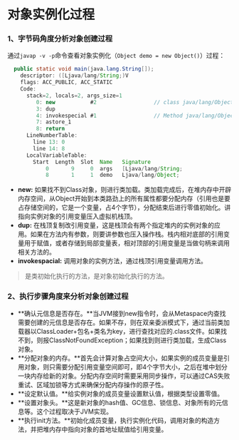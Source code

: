 # 对象实例化过程

### 1、字节码角度分析对象创建过程

通过`javap -v -p`命令查看对象实例化（`Object demo = new Object()`）过程：
```java
  public static void main(java.lang.String[]);
    descriptor: ([Ljava/lang/String;)V
    flags: ACC_PUBLIC, ACC_STATIC
    Code:
      stack=2, locals=2, args_size=1
         0: new           #2                  // class java/lang/Object
         3: dup
         4: invokespecial #1                  // Method java/lang/Object."<init>":()V
         7: astore_1
         8: return
      LineNumberTable:
        line 13: 0
        line 14: 8
      LocalVariableTable:
        Start  Length  Slot  Name   Signature
            0       9     0  args   [Ljava/lang/String;
            8       1     1  demo   Ljava/lang/Object;
```
* **new:** 如果找不到Class对象，则进行类加载。类加载完成后，在堆内存中开辟内存空间，从Object开始到本类路劲上的所有属性都要分配内存（引用也是要占存储空间的，它是一个变量，占4个字节），分配结束后进行零值初始化。讲指向实例对象的引用变量压入虚拟机栈顶。
* **dup:** 在栈顶复制改引用变量，这是栈顶会有两个指定堆内的实例对象的应用。如果在<init>方法内有参数，则要讲参数也压入操作栈。栈内相对底部的引用变量用于赋值，或者存储到局部变量表，相对顶部的引用变量是当做句柄来调用相关方法的。
* **invokespacial:** 调用对象的实例方法，通过栈顶引用变量调用<init>方法。

> <clinit>是类初始化执行的方法，<init>是对象初始化执行的方法。

### 2、执行步骤角度来分析对象创建过程

* **确认元信息是否存在。**当JVM接到new指令时，会从Metaspace内查找需要创建的元信息是否存在。如果不存，则在双亲委派模式下，通过当前类加载器以ClassLoader+包名+类名为key，进行查找对应的.class文件。如果找不到，则报ClassNotFoundException；如果找到则进行类加载，生成Class对象。
* **分配对象的内存。**首先会计算对象占空间大小，如果实例的成员变量是引用对象，则只需要分配引用变量空间即可，即4个字节大小，之后在堆中划分一块内存给新的对象。分配内存空间时需要采用同步操作，可以通过CAS失败重试、区域加锁等方式来确保分配内存操作的原子性。
* **设定默认值。**给实例对象的成员变量设置默认值，根据类型设置零值。
* **设置对象头。**这是新对象的hash值、GC信息、锁信息、对象所有的元信息等。这个过程取决于JVM实现。
* **执行init方法。**初始化成员变量，执行实例化代码，调用对象的构造方法，并把堆内存中指向对象的首地址赋值给引用变量。